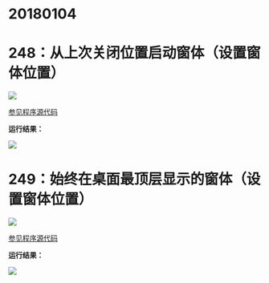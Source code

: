 # 20180104

# 248：从上次关闭位置启动窗体（设置窗体位置）

<img src="http://image.renkaigis.com/keepcoding/2018010401.png">

<a href="https://github.com/renkaigis/KeepCoding/tree/master/2018/01/04" target="_blank">参见程序源代码</a>

**运行结果：**

<img src="http://image.renkaigis.com/keepcoding/2018010402.png">

# 249：始终在桌面最顶层显示的窗体（设置窗体位置）

<img src="http://image.renkaigis.com/keepcoding/2018010403.png">

<a href="https://github.com/renkaigis/KeepCoding/tree/master/2018/01/04" target="_blank">参见程序源代码</a>

**运行结果：**

<img src="http://image.renkaigis.com/keepcoding/2018010404.png">

